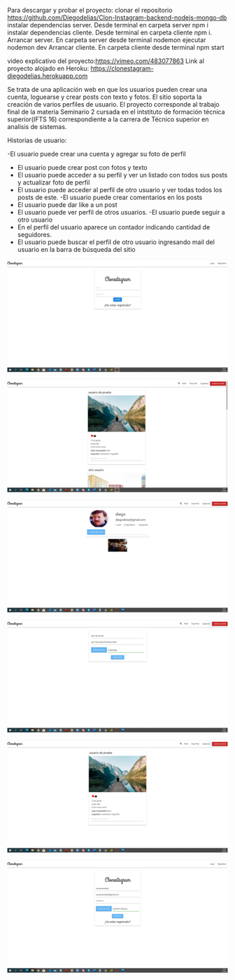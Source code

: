 Para descargar y probar el proyecto:
clonar el repositorio https://github.com/Diegodelias/Clon-Instagram-backend-nodejs-mongo-db
instalar dependencias server. Desde terminal en carpeta server npm i
instalar dependencias cliente. Desde terminal en carpeta cliente npm i.
Arrancar server. En carpeta server desde terminal nodemon ejecutar nodemon dev
Arrancar cliente. En carpeta cliente desde terminal npm start

video explicativo del proyecto:https://vimeo.com/483077863
Link al proyecto alojado en Heroku: https://clonestagram-diegodelias.herokuapp.com



Se trata de una aplicación  web en que los usuarios pueden crear una cuenta, loguearse y crear posts
con texto y fotos. El sitio soporta la creación de varios perfiles de usuario. El proyecto corresponde al 
trabajo final de la materia Seminario 2 cursada en el intstituto de formación técnica superior(IFTS 16)
correspondiente a la carrera de Técnico superior en analisis de sistemas.



Historias de usuario:


-El usuario puede crear una cuenta y agregar su foto de perfil
- El usuario puede crear post con fotos y texto
- El usuario puede acceder a su perfil y ver un listado con todos sus posts y actualizar foto de
perfil
- El usuario puede acceder al perfil de otro usuario y ver todas todos los posts de este.
-El usuario puede crear comentarios en los posts
- El usuario puede dar like a un post
- El usuario puede ver perfil de otros usuarios.
-El usuario puede seguir a otro usuario
- En el perfil del usuario aparece un contador indicando cantidad de seguidores.
- El usuario puede buscar el perfil de otro usuario ingresando mail del usuario en la barra de
búsqueda del sitio

![](fotos/1.jpg)

![](fotos/2.jpg)

![](fotos/3.jpg)

![](fotos/4.jpg)

![](fotos/5.jpg)

![](fotos/6.jpg)
